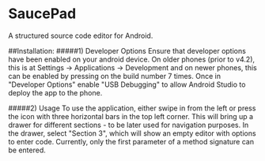 # SaucePad
A structured source code editor for Android.

##Installation:
#####1) Developer Options
Ensure that developer options have been enabled on your android device.
On older phones (prior to v4.2), this is at Settings -> Applications -> Development and on newer phones, this can be enabled by pressing on the build number 7 times. Once in "Developer Options" enable "USB Debugging" to allow Android Studio to deploy the app to the phone.

#####2) Usage
To use the application, either swipe in from the left or press the icon with three horizontal bars in the top left corner. This will bring up a drawer for different sections - to be later used for navigation purposes. In the drawer, select "Section 3", which will show an empty editor with options to enter code.
Currently, only the first parameter of a method signature can be entered.
